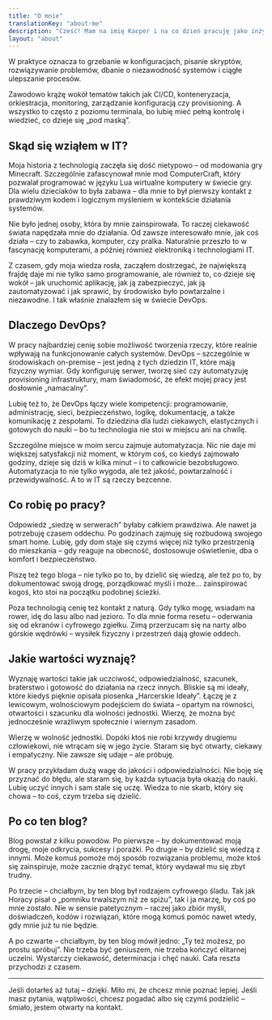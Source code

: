 ```yaml
---
title: "O mnie"
translationKey: "about-me"
description: "Cześć! Mam na imię Kacper i na co dzień pracuję jako inżynier DevOps w dużej, międzynarodowej korporacji. To dość pojemne określenie, ale najprościej mówiąc: zajmuję się automatyzacją, zarządzaniem infrastrukturą i budowaniem środowisk, które wspierają pracę zespołów developerskich."
layout: "about"
---
```


W praktyce oznacza to grzebanie w konfiguracjach, pisanie skryptów, rozwiązywanie problemów, dbanie o niezawodność systemów i ciągłe ulepszanie procesów.

Zawodowo krążę wokół tematów takich jak CI/CD, konteneryzacja, orkiestracja, monitoring, zarządzanie konfiguracją czy provisioning. A wszystko to często z poziomu terminala, bo lubię mieć pełną kontrolę i wiedzieć, co dzieje się „pod maską”.

## Skąd się wziąłem w IT?

Moja historia z technologią zaczęła się dość nietypowo – od modowania gry Minecraft. Szczególnie zafascynował mnie mod ComputerCraft, który pozwalał programować w języku Lua wirtualne komputery w świecie gry. Dla wielu dzieciaków to była zabawa – dla mnie to był pierwszy kontakt z prawdziwym kodem i logicznym myśleniem w kontekście działania systemów.

Nie było jednej osoby, która by mnie zainspirowała. To raczej ciekawość świata napędzała mnie do działania. Od zawsze interesowało mnie, jak coś działa – czy to zabawka, komputer, czy pralka. Naturalnie przeszło to w fascynację komputerami, a później również elektroniką i technologiami IT.

Z czasem, gdy moja wiedza rosła, zacząłem dostrzegać, że największą frajdę daje mi nie tylko samo programowanie, ale również to, co dzieje się wokół – jak uruchomić aplikację, jak ją zabezpieczyć, jak ją zautomatyzować i jak sprawić, by środowisko było powtarzalne i niezawodne. I tak właśnie znalazłem się w świecie DevOps.

## Dlaczego DevOps?

W pracy najbardziej cenię sobie możliwość tworzenia rzeczy, które realnie wpływają na funkcjonowanie całych systemów. DevOps – szczególnie w środowiskach on-premise – jest jedną z tych dziedzin IT, które mają fizyczny wymiar. Gdy konfiguruję serwer, tworzę sieć czy automatyzuję provisioning infrastruktury, mam świadomość, że efekt mojej pracy jest dosłownie „namacalny”.

Lubię też to, że DevOps łączy wiele kompetencji: programowanie, administrację, sieci, bezpieczeństwo, logikę, dokumentację, a także komunikację z zespołami. To dziedzina dla ludzi ciekawych, elastycznych i gotowych do nauki – bo tu technologia nie stoi w miejscu ani na chwilę.

Szczególne miejsce w moim sercu zajmuje automatyzacja. Nic nie daje mi większej satysfakcji niż moment, w którym coś, co kiedyś zajmowało godziny, dzieje się dziś w kilka minut – i to całkowicie bezobsługowo. Automatyzacja to nie tylko wygoda, ale też jakość, powtarzalność i przewidywalność. A to w IT są rzeczy bezcenne.

## Co robię po pracy?

Odpowiedź „siedzę w serwerach” byłaby całkiem prawdziwa. Ale nawet ja potrzebuję czasem oddechu. Po godzinach zajmuję się rozbudową swojego smart home. Lubię, gdy dom staje się czymś więcej niż tylko przestrzenią do mieszkania – gdy reaguje na obecność, dostosowuje oświetlenie, dba o komfort i bezpieczeństwo.

Piszę też tego bloga – nie tylko po to, by dzielić się wiedzą, ale też po to, by dokumentować swoją drogę, porządkować myśli i może… zainspirować kogoś, kto stoi na początku podobnej ścieżki.

Poza technologią cenię też kontakt z naturą. Gdy tylko mogę, wsiadam na rower, idę do lasu albo nad jezioro. To dla mnie forma resetu – oderwania się od ekranów i cyfrowego zgiełku. Zimą przerzucam się na narty albo górskie wędrówki – wysiłek fizyczny i przestrzeń dają głowie oddech.

## Jakie wartości wyznaję?

Wyznaję wartości takie jak uczciwość, odpowiedzialność, szacunek, braterstwo i gotowość do działania na rzecz innych. Bliskie są mi ideały, które kiedyś pięknie opisała piosenka „Harcerskie Ideały”. Łączę je z lewicowym, wolnościowym podejściem do świata – opartym na równości, otwartości i szacunku dla wolności jednostki. Wierzę, że można być jednocześnie wrażliwym społecznie i wiernym zasadom.

Wierzę w wolność jednostki. Dopóki ktoś nie robi krzywdy drugiemu człowiekowi, nie wtrącam się w jego życie. Staram się być otwarty, ciekawy i empatyczny. Nie zawsze się udaje – ale próbuję.

W pracy przykładam dużą wagę do jakości i odpowiedzialności. Nie boję się przyznać do błędu, ale staram się, by każda sytuacja była okazją do nauki. Lubię uczyć innych i sam stale się uczę. Wiedza to nie skarb, który się chowa – to coś, czym trzeba się dzielić.

## Po co ten blog?

Blog powstał z kilku powodów. Po pierwsze – by dokumentować moją drogę, moje odkrycia, sukcesy i porażki. Po drugie – by dzielić się wiedzą z innymi. Może komuś pomoże mój sposób rozwiązania problemu, może ktoś się zainspiruje, może zacznie drążyć temat, który wydawał mu się zbyt trudny.

Po trzecie – chciałbym, by ten blog był rodzajem cyfrowego śladu. Tak jak Horacy pisał o „pomniku trwalszym niż ze spiżu”, tak i ja marzę, by coś po mnie zostało. Nie w sensie patetycznym – raczej jako zbiór myśli, doświadczeń, kodów i rozwiązań, które mogą komuś pomóc nawet wtedy, gdy mnie już tu nie będzie.

A po czwarte – chciałbym, by ten blog mówił jedno: „Ty też możesz, po prostu spróbuj”. Nie trzeba być geniuszem, nie trzeba kończyć elitarnej uczelni. Wystarczy ciekawość, determinacja i chęć nauki. Cała reszta przychodzi z czasem.

---

Jeśli dotarłeś aż tutaj – dzięki. Miło mi, że chcesz mnie poznać lepiej. Jeśli masz pytania, wątpliwości, chcesz pogadać albo się czymś podzielić – śmiało, jestem otwarty na kontakt.
